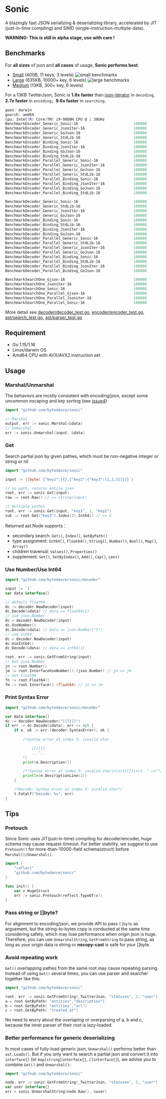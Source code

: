 # Sonic

A blazingly fast JSON serializing &amp; deserializing library, accelerated by JIT (just-in-time compiling) and SIMD (single-instruction-multiple-data).

**WARNING: This is still in alpha stage, use with care !**

## Benchmarks
For **all sizes** of json and **all cases** of usage, **Sonic performs best**.
- [Small](https://github.com/bytedance/sonic/blob/main/testdata/small.go) (400B, 11 keys, 3 levels)
![small benchmarks](bench-small.png)
- [Large](https://github.com/bytedance/sonic/blob/main/testdata/twitter.json) (635KB, 10000+ key, 6 levels)
![large benchmarks](bench-large.png)
- [Medium](https://github.com/bytedance/sonic/blob/main/decoder/testdata_test.go#L19) (13KB, 300+ key, 6 levels)

For a 13KB TwitterJson, Sonic is **1.6x faster** than [json-iterator](https://github.com/json-iterator/go) in `decoding`, **2.7x faster** in `encoding`，**9.6x faster** in `searching`.

```powershell
goos: darwin
goarch: amd64
cpu: Intel(R) Core(TM) i9-9880H CPU @ 2.30GHz
BenchmarkEncoder_Generic_Sonic-16                         100000             27844 ns/op         468.14 MB/s       14332 B/op          4 allocs/op
BenchmarkEncoder_Generic_JsonIter-16                      100000             52179 ns/op         249.81 MB/s       13433 B/op         77 allocs/op
BenchmarkEncoder_Generic_GoJson-16                        100000             47033 ns/op         277.15 MB/s       13129 B/op         39 allocs/op
BenchmarkEncoder_Generic_StdLib-16                        100000            151394 ns/op          86.10 MB/s       48177 B/op        827 allocs/op
BenchmarkEncoder_Binding_Sonic-16                         100000              7338 ns/op        1776.47 MB/s       14492 B/op          4 allocs/op
BenchmarkEncoder_Binding_JsonIter-16                      100000             25365 ns/op         513.90 MB/s        9488 B/op          2 allocs/op
BenchmarkEncoder_Binding_GoJson-16                        100000             10357 ns/op        1258.62 MB/s        9483 B/op          1 allocs/op
BenchmarkEncoder_Binding_StdLib-16                        100000             20258 ns/op         643.44 MB/s        9480 B/op          1 allocs/op
BenchmarkEncoder_Parallel_Generic_Sonic-16                100000              5145 ns/op        2533.58 MB/s       10768 B/op          4 allocs/op
BenchmarkEncoder_Parallel_Generic_JsonIter-16             100000             11436 ns/op        1139.78 MB/s       13451 B/op         77 allocs/op
BenchmarkEncoder_Parallel_Generic_GoJson-16               100000             15274 ns/op         853.43 MB/s       13143 B/op         39 allocs/op
BenchmarkEncoder_Parallel_Generic_StdLib-16               100000             56236 ns/op         231.79 MB/s       48211 B/op        827 allocs/op
BenchmarkEncoder_Parallel_Binding_Sonic-16                100000              1821 ns/op        7159.40 MB/s       11262 B/op          4 allocs/op
BenchmarkEncoder_Parallel_Binding_JsonIter-16             100000              4559 ns/op        2859.24 MB/s        9487 B/op          2 allocs/op
BenchmarkEncoder_Parallel_Binding_GoJson-16               100000              2182 ns/op        5973.36 MB/s        9481 B/op          1 allocs/op
BenchmarkEncoder_Parallel_Binding_StdLib-16               100000              3867 ns/op        3370.58 MB/s        9477 B/op          1 allocs/op

BenchmarkDecoder_Generic_Sonic-16                         100000             61092 ns/op         213.37 MB/s       49761 B/op        317 allocs/op
BenchmarkDecoder_Generic_StdLib-16                        100000            158709 ns/op          82.13 MB/s       50899 B/op        772 allocs/op
BenchmarkDecoder_Generic_JsonIter-16                      100000            113397 ns/op         114.95 MB/s       55789 B/op       1068 allocs/op
BenchmarkDecoder_Generic_GoJson-16                        100000            108711 ns/op         119.91 MB/s       65679 B/op        944 allocs/op
BenchmarkDecoder_Binding_Sonic-16                         100000             32614 ns/op         399.67 MB/s       25174 B/op         38 allocs/op
BenchmarkDecoder_Binding_StdLib-16                        100000            150494 ns/op          86.61 MB/s       10560 B/op        207 allocs/op
BenchmarkDecoder_Binding_JsonIter-16                      100000             43621 ns/op         298.83 MB/s       14674 B/op        385 allocs/op
BenchmarkDecoder_Binding_GoJson-16                        100000             37525 ns/op         347.36 MB/s       22048 B/op         49 allocs/op
BenchmarkDecoder_Parallel_Generic_Sonic-16                100000             10581 ns/op        1231.89 MB/s       49636 B/op        317 allocs/op
BenchmarkDecoder_Parallel_Generic_StdLib-16               100000             67640 ns/op         192.71 MB/s       50909 B/op        772 allocs/op
BenchmarkDecoder_Parallel_Generic_JsonIter-16             100000             60982 ns/op         213.75 MB/s       55809 B/op       1068 allocs/op
BenchmarkDecoder_Parallel_Generic_GoJson-16               100000             51373 ns/op         253.73 MB/s       65718 B/op        945 allocs/op
BenchmarkDecoder_Parallel_Binding_Sonic-16                100000              6995 ns/op        1863.60 MB/s       24890 B/op         38 allocs/op
BenchmarkDecoder_Parallel_Binding_StdLib-16               100000             45269 ns/op         287.94 MB/s       10559 B/op        207 allocs/op
BenchmarkDecoder_Parallel_Binding_JsonIter-16             100000             18416 ns/op         707.82 MB/s       14677 B/op        385 allocs/op
BenchmarkDecoder_Parallel_Binding_GoJson-16               100000             17524 ns/op         743.85 MB/s       22132 B/op         49 allocs/op

BenchmarkSearchOne_Gjson-16                               100000              8812 ns/op        1477.89 MB/s           0 B/op          0 allocs/op
BenchmarkSearchOne_Jsoniter-16                            100000             55845 ns/op         233.20 MB/s       27936 B/op        647 allocs/op
BenchmarkSearchOne_Sonic-16                               100000             10422 ns/op        1249.54 MB/s           0 B/op          0 allocs/op
BenchmarkSearchOne_Parallel_Gjson-16                      100000               955.1 ns/op      13635.35 MB/s          0 B/op          0 allocs/op
BenchmarkSearchOne_Parallel_Jsoniter-16                   100000             18864 ns/op         690.37 MB/s       27942 B/op        647 allocs/op
BenchmarkSearchOne_Parallel_Sonic-16                      100000              1420 ns/op        9171.43 MB/s         234 B/op          0 allocs/op
```        
More detail see [decoder/decoder_test.go](https://github.com/bytedance/sonic/blob/main/decoder/decoder_test.go), [encoder/encoder_test.go](https://github.com/bytedance/sonic/blob/main/encoder/encoder_test.go), [ast/search_test.go](https://github.com/bytedance/sonic/blob/main/ast/search_test.go), [ast/parser_test.go](https://github.com/bytedance/sonic/blob/main/ast/parser_test.go)

## Requirement
- Go 1.15/1.16
- Linux/darwin OS
- Amd64 CPU with AVX/AVX2 instruction set

## Usage

### Marshal/Unmarshal

The behaviors are mostly consistent with encoding/json, except some uncommon escaping and key sorting (see [issue4](https://github.com/bytedance/sonic/issues/4))
 ```go
import "github.com/bytedance/sonic"

// Marshal
output, err := sonic.Marshal(&data) 
// Unmarshal
err := sonic.Unmarshal(input, &data) 
 ```

### Get

Search partial json by given pathes, which must be non-negative integer or string or nil
```go
import "github.com/bytedance/sonic"

input := []byte(`{"key1":[{},{"key2":{"key3":[1,2,3]}}]}`)

// no path, returns entire json
root, err := sonic.Get(input)
raw := root.Raw() // == string(input)

// multiple pathes
root, err := sonic.Get(input, "key1", 1, "key2")
sub := root.Get("key3").Index(2).Int64() // == 3
```
Returned ast.Node supports：
- secondary search: `Get()`, `Index()`, `GetByPath()`
- type assignment: `Int64()`, `Float64()`, `String()`, `Number()`, `Bool()`, `Map()`, `Array()`
- children traversal: `Values()`, `Properties()`
- supplement: `Set()`, `SetByIndex()`, `Add()`, `Cap()`, `Len()`

### Use Number/Use Int64
 ```go
import "github.com/bytedance/sonic/decoder"

input := `1`
var data interface{}

// default float64
dc := decoder.NewDecoder(input) 
dc.Decode(&data) // data == float64(1)
// use json.Number
dc = decoder.NewDecoder(input)
dc.UseNumber()
dc.Decode(&data) // data == json.Number("1")
// use int64
dc = decoder.NewDecoder(input)
dc.UseInt64()
dc.Decode(&data) // data == int64(1)

root, err := sonic.GetFromString(input)
// Get json.Number
jn := root.Number()
jm := root.InterfaceUseNumber().(json.Number) // jn == jm
// Get float64
fn := root.Float64()
fm := root.Interface().(float64) // jn == jm
 ```

### Print Syntax Error
```go
import "github.com/bytedance/sonic/decoder"

var data interface{}
dc := decoder.NewDecoder("[[[}]]")
if err := dc.Decode(&data); err != nil {
    if e, ok := err.(decoder.SyntaxError); ok {
        
        /*Syntax error at index 3: invalid char

            [[[}]]
            ...^..
        */
        print(e.Description())

        /*"Syntax error at index 3: invalid char\n\n\t[[}]\n\t..^.\n"*/
        println(e.DescriptionLine(2))
    }

    /*Decode: Syntax error at index 3: invalid char*/
    t.Fatalf("Decode: %v", err) 
}
```

## Tips

### Pretouch
Since Sonic uses JIT(just-in-time) compiling for decoder/encoder, huge schema may cause request-timeout. For better stability, we suggest to use `Pretouch()` for more-than-10000-field schema(struct) before `Marshal()/Unmarshal()`.
```go
import (
    "reflect"
    "github.com/bytedance/sonic"
)

func init() {
    var v HugeStruct
    err := sonic.Pretouch(reflect.TypeOf(v))
}
```

### Pass string or []byte?
For alignment to encoding/json, we provide API to pass `[]byte` as arguement, but the string-to-bytes copy is conducted at the same time considering safety, which may lose performance when origin json is huge. Therefore, you can use `UnmarshalString`, `GetFromString` to pass string, as long as your origin data is string or **nocopy-cast** is safe for your []byte.

### Avoid repeating work
`Get()` overlapping pathes from the same root may cause repeating parsing. Instead of using `Get()` several times, you can use parser and searcher together like this:
```go
import "github.com/bytedance/sonic"

root, err := sonic.GetFromString(_TwitterJson, "statuses", 3, "user")
a = root.GetByPath( "entities","description")
b = root.GetByPath( "entities","url")
c = root.GetByPath( "created_at")
```
No need to worry about the overlaping or overparsing of a, b and c, because the inner parser of their root is lazy-loaded.
### Better performance for generic deserializing
In most cases of fully-load generic json, `Unmarshal()` performs better than `ast.Loads()`. But if you only want to search a partial json and convert it into `interface{}` (or `map[string]interface{}`, `[]interface{}`), we advise you to combine `Get()` and `Unmarshal()`:
```go
import "github.com/bytedance/sonic"

node, err := sonic.GetFromString(_TwitterJson, "statuses", 3, "user")
var user interface{}
err = sonic.UnmarshalString(node.Raw(), &user)
```
